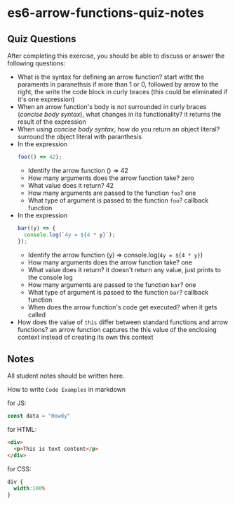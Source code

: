 # es6-arrow-functions-quiz-notes

## Quiz Questions

After completing this exercise, you should be able to discuss or answer the following questions:

- What is the syntax for defining an arrow function?
start witht the paraments in paranethsis if more than 1 or 0, followed by arrow to the right, the write the code block in curly braces (this could be eliminated if it's one expression)
- When an arrow function's body is not surrounded in curly braces (_concise body syntax_), what changes in its functionality?
it returns the result of the expression
- When using _concise body syntax_, how do you return an object literal?
surround the object literal with paranthesis
- In the expression
    ```js
    foo(() => 42);
    ```
  - Identify the arrow function
() => 42
  - How many arguments does the arrow function take?
zero
  - What value does it return?
42
  - How many arguments are passed to the function `foo`?
one
  - What type of argument is passed to the function `foo`?
callback function
- In the expression
    ```js
    bar((y) => {
      console.log(`4y = ${4 * y}`);
    });
    ```
  - Identify the arrow function
(y) => console.log(`4y = ${4 * y}`)
   - How many arguments does the arrow function take?
one
  - What value does it return?
it doesn't return any value, just prints to the console log
  - How many arguments are passed to the function `bar`?
one
  - What type of argument is passed to the function `bar`?
callback function
  - When does the arrow function's code get executed?
when it gets called
- How does the value of `this` differ between standard functions and arrow functions?
an arrow function captures the this value of the enclosing context instead of creating its own this context

## Notes

All student notes should be written here.


How to write `Code Examples` in markdown

for JS:
```javascript
const data = "Howdy"
```

for HTML:
```html
<div>
  <p>This is text content</p>
</div>
```

for CSS:
```css
div {
  width:100%
}
```
